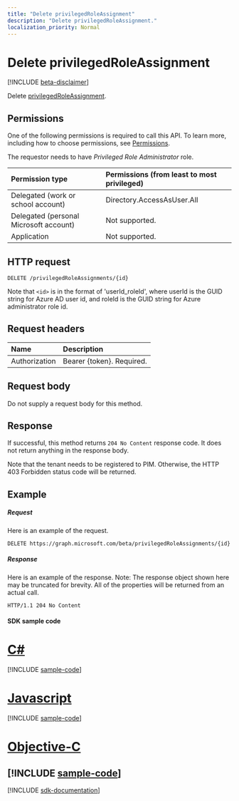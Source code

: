 ```yaml
---
title: "Delete privilegedRoleAssignment"
description: "Delete privilegedRoleAssignment."
localization_priority: Normal
---
```


# Delete privilegedRoleAssignment

[!INCLUDE [beta-disclaimer](../../includes/beta-disclaimer.md)]

Delete [privilegedRoleAssignment](../resources/privilegedroleassignment.md).
## Permissions
One of the following permissions is required to call this API. To learn more, including how to choose permissions, see [Permissions](/graph/permissions-reference).

The requestor needs to have _Privileged Role Administrator_ role.
 

|Permission type      | Permissions (from least to most privileged)              |
|:--------------------|:---------------------------------------------------------|
|Delegated (work or school account) | Directory.AccessAsUser.All    |
|Delegated (personal Microsoft account) | Not supported.    |
|Application | Not supported. |

## HTTP request
<!-- { "blockType": "ignored" } -->
```http
DELETE /privilegedRoleAssignments/{id}
```

Note that ``<id>`` is in the format of 'userId_roleId', where userId is the GUID string for Azure AD user id, and roleId is the GUID string for Azure administrator role id.

## Request headers
| Name       | Description|
|:---------------|:----------|
| Authorization  | Bearer {token}. Required. |

## Request body
Do not supply a request body for this method.

## Response

If successful, this method returns `204 No Content` response code. It does not return anything in the response body.

Note that the tenant needs to be registered to PIM. Otherwise, the HTTP 403 Forbidden status code will be returned.
## Example
##### Request
Here is an example of the request.
<!-- {
  "blockType": "request",
  "name": "delete_privilegedroleassignment"
}-->
```http
DELETE https://graph.microsoft.com/beta/privilegedRoleAssignments/{id}
```
##### Response
Here is an example of the response. Note: The response object shown here may be truncated for brevity. All of the properties will be returned from an actual call.
<!-- {
  "blockType": "response",
  "truncated": true
} -->
```http
HTTP/1.1 204 No Content
```
#### SDK sample code
# [C#](#tab/cs)
[!INCLUDE [sample-code](../includes/delete_privilegedroleassignment-Cs-snippets.md)]

# [Javascript](#tab/javascript)
[!INCLUDE [sample-code](../includes/delete_privilegedroleassignment-Javascript-snippets.md)]

# [Objective-C](#tab/objective-c)
[!INCLUDE [sample-code](../includes/delete_privilegedroleassignment-Objective-C-snippets.md)]
---

[!INCLUDE [sdk-documentation](../includes/snippets_sdk_documentation_link.md)]

<!-- uuid: 8fcb5dbc-d5aa-4681-8e31-b001d5168d79
2015-10-25 14:57:30 UTC -->
<!--
{
  "type": "#page.annotation",
  "description": "Delete privilegedRoleAssignment",
  "keywords": "",
  "section": "documentation",
  "tocPath": "",
  "suppressions": [
    "Error: /api-reference/beta/api/privilegedroleassignment-delete.md:\r\n      BookmarkMissing: '[#tab/objective-c](Objective-C)'. Did you mean: #objective-c (score: 4)",
    "Error: /api-reference/beta/api/privilegedroleassignment-delete.md:\r\n      BookmarkMissing: '[#tab/cs](C#)'. Did you mean: #c (score: 5)",
    "Error: /api-reference/beta/api/privilegedroleassignment-delete.md:\r\n      BookmarkMissing: '[#tab/javascript](Javascript)'. Did you mean: #javascript (score: 4)"
  ]
}
-->

